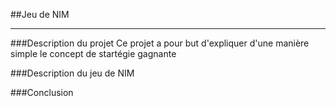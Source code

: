 ##Jeu de NIM
___________________________________

###Description du projet
 	Ce projet a pour but d'expliquer d'une manière simple le concept
	de startégie gagnante

###Description du jeu de NIM



###Conclusion
